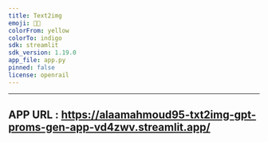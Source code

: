 ```yaml
---
title: Text2img
emoji: 🎨📝
colorFrom: yellow
colorTo: indigo
sdk: streamlit
sdk_version: 1.19.0
app_file: app.py
pinned: false
license: openrail
---
```


---
APP URL : https://alaamahmoud95-txt2img-gpt-proms-gen-app-vd4zwv.streamlit.app/
---
